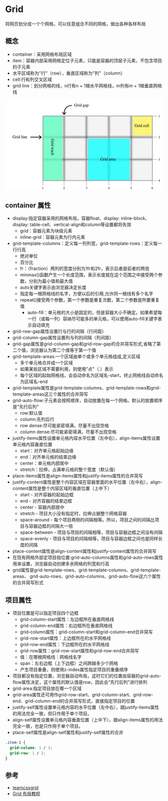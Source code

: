 # Grid

将网页划分成一个个网格，可以任意组合不同的网格，做出各种各样布局

## 概念

* container：采用网格布局区域
* item：容器内部采用网格定位子元素，只能是容器的顶层子元素，不包含项目的子元素
* 水平区域称为"行"（row），垂直区域称为"列"（column）
* cell:行和列交叉区域
* grid line：划分网格的线，n行有n + 1根水平网格线，m列有m + 1根垂直网格线

![Alt text](../../_static/grid-concept.png "Optional title")

## container 属性

* display:指定容器采用的网格布局，容器float、display: inline-block、display: table-cell、vertical-align和column等设置都将失效
    -  grid：容器元素为块级元素
    -  inline-grid：容器元素为行内元素
* grid-template-columns：定义每一列列宽，grid-template-rows：定义每一行行高
    - 绝对单位
    - 百分比
    - fr：（fraction）两列的宽度分别为1fr和2fr，表示后者是前者的两倍
    - minmax()函数产生一个长度范围，表示长度就在这个范围之中接受两个参数，分别为最小值和最大值
    - auto关键字表示由浏览器决定长度
    * 指定每一根网格线的名字，方便以后的引用,允许同一根线有多个名字
    * repeat()接受两个参数，第一个参数是重复次数，第二个参数是所要重复值
        + auto-fill：单元格的大小是固定的，但是容器大小不确定。如果希望每一行（或每一列）容纳尽可能多的单元格，可以使用auto-fill关键字表示自动填充
* grid-row-gap属性设置行与行的间隔（行间距）
* grid-column-gap属性设置列与列的间隔（列间距）
* grid-gap属性是grid-column-gap和grid-row-gap的合并简写形式,省略了第二个值，浏览器认为第二个值等于第一个值
* grid-template-areas:一个区域由单个或多个单元格组成,定义区域
    - 多个单元格合并成一个区域
    - 如果某些区域不需要利用，则使用"点"（.）表示
    - 每个区域的起始网格线，会自动命名为区域名-start，终止网格线自动命名为区域名-end
* grid-template属性是grid-template-columns、grid-template-rows和grid-template-areas这三个属性的合并简写
* grid-auto-flow:子元素会按照顺序，自动放置在每一个网格。默认的放置顺序是"先行后列"
    - row:默认值
    - column:先列后行
    - row dense:尽可能紧密填满，尽量不出现空格
    - column dense:尽可能紧密填满，尽量不出现空格
* justify-items属性设置单元格内容水平位置（左中右），align-items属性设置单元格内容垂直位置
    - start：对齐单元格起始边缘
    - end：对齐单元格的结束边缘
    - center：单元格内部居中
    - stretch：拉伸，占满单元格的整个宽度（默认值）
* place-items属性是align-items属性和justify-items属性的合并简写
* justify-content属性是整个内容区域在容器里面的水平位置（左中右），align-content属性是整个内容区域的垂直位置（上中下）
    - start - 对齐容器的起始边框
    - end - 对齐容器的结束边框
    - center - 容器内部居中
    - stretch - 项目大小没有指定时，拉伸占据整个网格容器
    - space-around - 每个项目两侧的间隔相等。所以，项目之间的间隔比项目与容器边框的间隔大一倍
    - space-between - 项目与项目的间隔相等，项目与容器边框之间没有间隔
    - space-evenly - 项目与项目的间隔相等，项目与容器边框之间也是同样长度的间隔
* place-content属性是align-content属性和justify-content属性的合并简写
* 在现有网格外部定项目指位置:grid-auto-columns属性和grid-auto-rows属性用来设置，浏览器自动创建多余网格的列宽和行高
* grid属性是grid-template-rows、grid-template-columns、grid-template-areas、 grid-auto-rows、grid-auto-columns、grid-auto-flow这六个属性的合并简写形式

## 项目属性

* 项目位置是可以指定项目四个边框
    - grid-column-start属性：左边框所在垂直网格线
    - grid-column-end属性：右边框所在垂直网格线
    - grid-column属性：grid-column-start和grid-column-end合并简写
    - grid-row-start属性：上边框所在的水平网格线
    - grid-row-end属性：下边框所在的水平网格线
    - grid-row属性：grid-row-start属性和grid-row-end合并简写
    - 值：在哪根网格线｜网格线名字
    - span：左右边框（上下边框）之间跨越多少个网格
    - 产生项目重叠，则使用z-index属性指定项目的重叠顺序
* 项目都没有指定位置，浏览器自动布局，这时它们的位置由容器的grid-auto-flow属性决定，这个属性的默认值是row，因此会“先行后列”进行排列
* grid-area:指定项目放在哪一个区域
* grid-area属性还可用作grid-row-start、grid-column-start、grid-row-end、grid-column-end的合并简写形式，直接指定项目的位置
* justify-self属性设置单元格内容的水平位置（左中右），跟justify-items属性的用法完全一致，但只作用于单个项目。
* align-self属性设置单元格内容垂直位置（上中下），跟align-items属性的用法完全一致，也是只作用于单个项目。
* place-self属性是align-self属性和justify-self属性的合并

```css
.item-1 {
  grid-column: 1 / 3;
  grid-row: 1 / 2;
}
```

## 参考

* [learncssgrid](https://learncssgrid.com/)
* [Grid 布局教程](http://www.ruanyifeng.com/blog/2019/03/grid-layout-tutorial.html)
